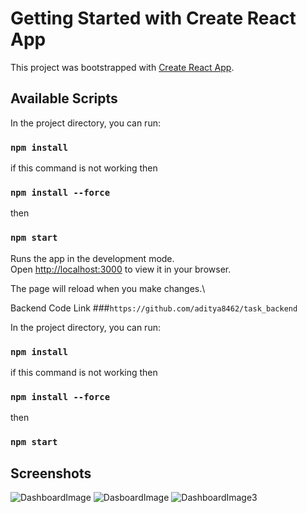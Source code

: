# Getting Started with Create React App

This project was bootstrapped with [Create React App](https://github.com/facebook/create-react-app).

## Available Scripts

In the project directory, you can run:
### `npm install` 

if this command is not working then 
### `npm install --force`

then
### `npm start`

Runs the app in the development mode.\
Open [http://localhost:3000](http://localhost:3000) to view it in your browser.

The page will reload when you make changes.\

Backend Code Link
###`https://github.com/aditya8462/task_backend`

In the project directory, you can run:
### `npm install` 

if this command is not working then 
### `npm install --force`

then
### `npm start`


## Screenshots
![DashboardImage](https://github.com/aditya8462/task_frontend/assets/93572760/c9294a6c-3b17-48e8-b658-79699b3671cb)
![DasboardImage](https://github.com/aditya8462/task_frontend/assets/93572760/1c5bcd6a-5f48-453d-99f3-2be84121ddc2)
![DashboardImage3](https://github.com/aditya8462/task_frontend/assets/93572760/ba52d072-d289-40a9-bd11-d730e0d552d6)
